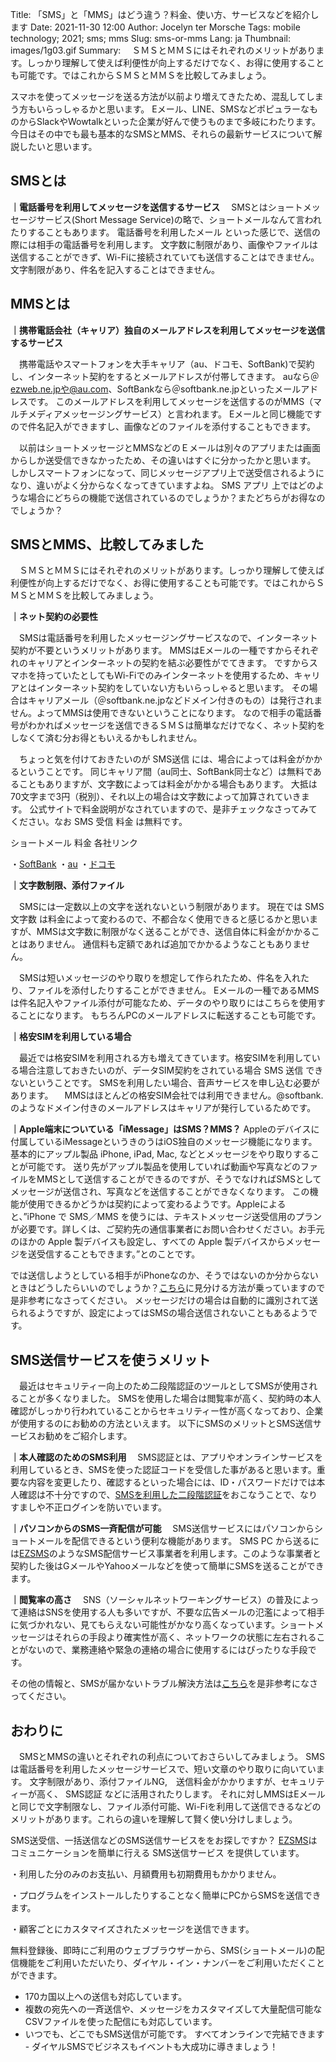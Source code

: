 Title: 「SMS」と「MMS」はどう違う？料金、使い方、サービスなどを紹介します
Date: 2021-11-30 12:00 
Author: Jocelyn ter Morsche
Tags: mobile technology; 2021; sms; mms
Slug: sms-or-mms
Lang: ja
Thumbnail: images/1g03.gif 
Summary: 　ＳＭＳとＭＭＳにはそれぞれのメリットがあります。しっかり理解して使えば利便性が向上するだけでなく、お得に使用することも可能です。ではこれからＳＭＳとＭＭＳを比較してみましょう。

スマホを使ってメッセージを送る方法が以前より増えてきたため、混乱してしまう方もいらっしゃるかと思います。
Eメール、LINE、SMSなどポピュラーなものからSlackやWowtalkといった企業が好んで使うものまで多岐にわたります。
今日はその中でも最も基本的なSMSとMMS、それらの最新サービスについて解説したいと思います。


## SMSとは

**｜電話番号を利用してメッセージを送信するサービス**
　SMSとはショートメッセージサービス(Short Message Service)の略で、ショートメールなんて言われたりすることもあります。 
 電話番号を利用したメール といった感じで、送信の際には相手の電話番号を利用します。
 文字数に制限があり、画像やファイルは送信することができず、Wi-Fiに接続されていても送信することはできません。文字制限があり、件名を記入することはできません。


## MMSとは
**｜携帯電話会社（キャリア）独自のメールアドレスを利用してメッセージを送信するサービス**

　携帯電話やスマートフォンを大手キャリア（au、ドコモ、SoftBank)で契約し、インターネット契約をするとメールアドレスが付帯してきます。
 auなら＠ezweb.ne.jpや@au.com、SoftBankなら＠softbank.ne.jpといったメールアドレスです。
 このメールアドレスを利用してメッセージを送信するのがMMS（マルチメディアメッセージングサービス）と言われます。
 Eメールと同じ機能ですので件名記入ができますし、画像などのファイルを添付することもできます。

　以前はショートメッセージとMMSなどのＥメールは別々のアプリまたは画面からしか送受信できなかったため、その違いはすぐに分かったかと思います。
 しかしスマートフォンになって、同じメッセージアプリ上で送受信されるようになり、違いがよく分からなくなってきていますよね。 
 SMS アプリ 上ではどのような場合にどちらの機能で送信されているのでしょうか？またどちらがお得なのでしょうか？


## SMSとMMS、比較してみました

　ＳＭＳとＭＭＳにはそれぞれのメリットがあります。しっかり理解して使えば利便性が向上するだけでなく、お得に使用することも可能です。ではこれからＳＭＳとＭＭＳを比較してみましょう。

**｜ネット契約の必要性**

　SMSは電話番号を利用したメッセージングサービスなので、インターネット契約が不要というメリットがあります。
 MMSはEメールの一種ですからそれぞれのキャリアとインターネットの契約を結ぶ必要性がでてきます。
 ですからスマホを持っていたとしてもWi-Fiでのみインターネットを使用するため、キャリアとはインターネット契約をしていない方もいらっしゃると思います。
 その場合はキャリアメール（＠softbank.ne.jpなどドメイン付きのもの）は発行されません。よってMMSは使用できないということになります。
 なので相手の電話番号がわかればメッセージを送信できるＳＭＳは簡単なだけでなく、ネット契約をしなくて済む分お得ともいえるかもしれません。

　ちょっと気を付けておきたいのが SMS送信 には、場合によっては料金がかかるということです。
 同じキャリア間（au同士、SoftBank同士など）は無料であることもありますが、文字数によっては料金がかかる場合もあります。
 大抵は70文字まで3円（税別）、それ以上の場合は文字数によって加算されていきます。
 公式サイトで料金説明がなされていますので、是非チェックなさってみてください。なお SMS 受信 料金 は無料です。

ショートメール 料金 各社リンク

・[SoftBank](https://www.softbank.jp/mobile/service/mail/iphone/sms-mms/)
・[au](https://www.au.com/iphone/service/message/?bid=we-ipo-2016-9006)
・[ドコモ](https://www.nttdocomo.co.jp/service/sms/charge/)



**｜文字数制限、添付ファイル**

　SMSには一定数以上の文字を送れないという制限があります。
 現在では SMS 文字数 は料金によって変わるので、不都合なく使用できると感じるかと思いますが、MMSは文字数に制限がなく送ることができ、送信自体に料金がかかることはありません。
 通信料も定額であれば追加でかかるようなこともありません。

　SMSは短いメッセージのやり取りを想定して作られたため、件名を入れたり、ファイルを添付したりすることができません。
 Eメールの一種であるMMSは件名記入やファイル添付が可能なため、データのやり取りにはこちらを使用することになります。
 もちろんPCのメールアドレスに転送することも可能です。



**｜格安SIMを利用している場合**

　最近では格安SIMを利用される方も増えてきています。格安SIMを利用している場合注意しておきたいのが、データSIM契約をされている場合 SMS 送信 できないということです。
 SMSを利用したい場合、音声サービスを申し込む必要があります。
　MMSはほとんどの格安SIM会社では利用できません。@softbank.のようなドメイン付きのメールアドレスはキャリアが発行しているためです。



**｜Apple端末についている「iMessage」はSMS？MMS？**
Appleのデバイスに付属しているiMessageというきのうはiOS独自のメッセージ機能になります。
基本的にアップル製品 iPhone, iPad, Mac, などとメッセージをやり取りすることが可能です。
送り先がアップル製品を使用していれば動画や写真などのファイルをMMSとして送信することができるのですが、そうでなければSMSとしてメッセージが送信され、写真などを送信することができなくなります。
この機能が使用できるかどうかは契約によって変わるようです。Appleによると、”iPhone で SMS／MMS を使うには、テキストメッセージ送受信用のプランが必要です。詳しくは、ご契約先の通信事業者にお問い合わせください。お手元のほかの Apple 製デバイスも設定し、すべての Apple 製デバイスからメッセージを送受信することもできます。”とのことです。

では送信しようとしている相手がiPhoneなのか、そうではないのか分からないときはどうしたらいいのでしょうか？[こちら](https://support.apple.com/ja-jp/HT207006)に見分ける方法が乗っていますので是非参考になさってください。
メッセージだけの場合は自動的に識別されて送られるようですが、設定によってはSMSの場合送信されないこともあるようです。



## SMS送信サービスを使うメリット

　最近はセキュリティー向上のため二段階認証のツールとしてSMSが使用されることが多くなりました。
 SMSを使用した場合は閲覧率が高く、契約時の本人確認がしっかり行われていることからセキュリティー性が高くなっており、企業が使用するのにお勧めの方法といえます。
 以下にSMSのメリットとSMS送信サービスお勧めをご紹介します。

**｜本人確認のためのSMS利用**
　SMS認証とは、アプリやオンラインサービスを利用しているとき、SMSを使った認証コードを受信した事があると思います。重要な内容を変更したり、確認するといった場合には、ID・パスワードだけでは本人確認は不十分ですので、[SMSを利用した二段階認証](https://blog.xoxzo.com/ja/2021/11/22/introduction-2fa-sms/)をおこなうことで、なりすましや不正ログインを防いでいます。


**｜パソコンからのSMS一斉配信が可能**
　SMS送信サービスにはパソコンからショートメールを配信できるという便利な機能があります。 SMS PC から送るには[EZSMS](https://www.ezsms.biz/ja/)のようなSMS配信サービス事業者を利用します。このような事業者と契約した後はGメールやYahooメールなどを使って簡単にSMSを送ることができます。

**｜閲覧率の高さ**
　SNS（ソーシャルネットワーキングサービス）の普及によって連絡はSNSを使用する人も多いですが、不要な広告メールの氾濫によって相手に気づかれない、見てもらえない可能性がかなり高くなっています。ショートメッセージはそれらの手段より確実性が高く、ネットワークの状態に左右されることがないので、業務連絡や緊急の連絡の場合に使用するにはぴったりな手段です。

その他の情報と、SMSが届かないトラブル解決方法は[こちら](https://blog.xoxzo.com/ja/2021/11/15/text-message-deliver/)を是非参考になさってください。



## おわりに
　SMSとMMSの違いとそれぞれの利点についておさらいしてみましょう。
 SMSは電話番号を利用したメッセージサービスで、短い文章のやり取りに向いています。
 文字制限があり、添付ファイルNG,　送信料金がかかりますが、セキュリティーが高く、 SMS認証 などに活用されたりします。
 それに対しMMSはEメールと同じで文字制限なし、ファイル添付可能、Wi-Fiを利用して送信できるなどのメリットがあります。これらの違いを理解して賢く使い分けしましょう。

SMS送受信、一括送信などのSMS送信サービスををお探しですか？ [EZSMS](https://www.ezsms.biz/ja/)はコミュニケーションを簡単に行える SMS送信サービス を提供しています。


・利用した分のみのお支払い、月額費用も初期費用もかかりません。

・プログラムをインストールしたりすることなく簡単にPCからSMSを送信できます。

・顧客ごとにカスタマイズされたメッセージを送信できます。


無料登録後、即時にご利用のウェブブラウザーから、SMS(ショートメール)の配信機能をご利用いただいたり、ダイヤル・イン・ナンバーをご利用いただくことができます。
- 170カ国以上への送信も対応しています。
- 複数の宛先への一斉送信や、メッセージをカスタマイズして大量配信可能なCSVファイルを使った配信にも対応しています。
- いつでも、どこでもSMS送信が可能です。 すべてオンラインで完結できます - ダイヤルSMSでビジネスもイベントも大成功に導きましょう！

